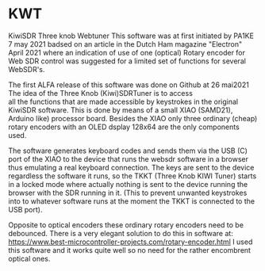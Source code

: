 # KWT
 KiwiSDR Three knob Webtuner
This software was at first initiated by PA1KE 7 may 2021
badsed on an article in the Dutch Ham magazine "Electron"
April 2021 where an indication of use of one (optical) Rotary encoder 
for Web SDR control was suggested for a limited set of functions for 
several WebSDR's.

The first ALFA release of this software was done on Github at 26 mai2021 
The idea of the Three Knob (Kiwi)SDRTuner is to access  
all the functions that are made accessible by keystrokes in the original
KiwiSDR software. This is done by means of a small XIAO (SAMD21), Arduino like)
processor board. Besides the XIAO only three ordinary (cheap) rotary encoders with an OLED dsplay 128x64 
are the only components used. 

The software generates keyboard codes and sends them via the USB (C) port
of the XIAO to the device that runs the websdr software in a browser thus emulating a real keyboard connection.
The keys are sent to the device regardless the software it runs, so the TKKT (Three Knob KIWI Tuner) starts
in a locked mode where actually nothing is sent to the device running the browser with the SDR running in it.
(This to prevent unwanted keystrokes into to whatever software runs at the moment the TKKT is connected to the USB port).

Opposite to optical encoders these ordinary rotary encoders need to be debounced.
There is a very elegant solution to do this in software at:
https://www.best-microcontroller-projects.com/rotary-encoder.html
I used this software and it works quite well so no need for the rather encombrent
optical ones.


